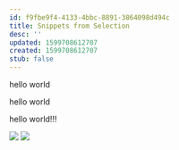 ```yaml
---
id: f9fbe9f4-4133-4bbc-8891-3864098d494c
title: Snippets from Selection
desc: ''
updated: 1599708612707
created: 1599708612707
stub: false
---
```

hello world

hello world

hello world!!!

![](https://foundation-prod-assetspublic53c57cce-8cpvgjldwysl.s3-us-west-2.amazonaws.com/assets/images/snippet.goto.gif)
![](https://foundation-prod-assetspublic53c57cce-8cpvgjldwysl.s3-us-west-2.amazonaws.com/assets/images/snippet.create.gif)

